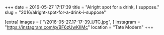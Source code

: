 +++
date = 2016-05-27 17:17:39
title = "Alright spot for a drink, I suppose."
slug = "2016/alright-spot-for-a-drink-i-suppose"

[extra]
images = [
    "/2016-05-27_17-17-39_UTC.jpg",
]
instagram = "https://instagram.com/p/BF6zUwKIIMc"
location = "Tate Modern"
+++

